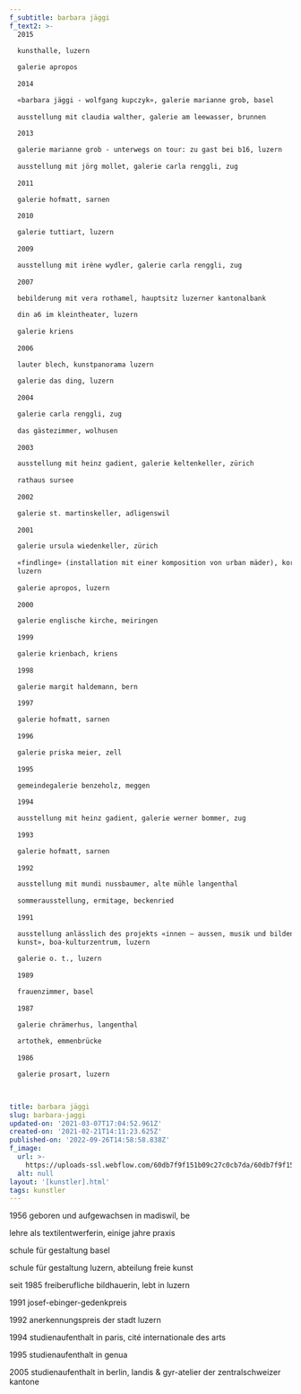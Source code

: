 ```yaml
---
f_subtitle: barbara jäggi
f_text2: >-
  2015  

  kunsthalle, luzern  
    
  galerie apropos  
    
  2014  

  «barbara jäggi - wolfgang kupczyk», galerie marianne grob, basel  
    
  ausstellung mit claudia walther, galerie am leewasser, brunnen  
    
  2013  

  galerie marianne grob - unterwegs on tour: zu gast bei b16, luzern  
    
  ausstellung mit jörg mollet, galerie carla renggli, zug  
    
  2011  

  galerie hofmatt, sarnen  
    
  2010  

  galerie tuttiart, luzern  
    
  2009  

  ausstellung mit irène wydler, galerie carla renggli, zug  
    
  2007  

  bebilderung mit vera rothamel, hauptsitz luzerner kantonalbank  
    
  din a6 im kleintheater, luzern  
    
  galerie kriens  
    
  2006  

  lauter blech, kunstpanorama luzern  
    
  galerie das ding, luzern  
    
  2004  

  galerie carla renggli, zug  
    
  das gästezimmer, wolhusen  
    
  2003  

  ausstellung mit heinz gadient, galerie keltenkeller, zürich  
    
  rathaus sursee  
    
  2002  

  galerie st. martinskeller, adligenswil  
    
  2001  

  galerie ursula wiedenkeller, zürich  
    
  «findlinge» (installation mit einer komposition von urban mäder), kornschütte
  luzern  
    
  galerie apropos, luzern  
    
  2000  

  galerie englische kirche, meiringen  
    
  1999  

  galerie krienbach, kriens  
    
  1998  

  galerie margit haldemann, bern  
    
  1997  

  galerie hofmatt, sarnen  
    
  1996  

  galerie priska meier, zell  
    
  1995  

  gemeindegalerie benzeholz, meggen  
    
  1994  

  ausstellung mit heinz gadient, galerie werner bommer, zug  
    
  1993  

  galerie hofmatt, sarnen  
    
  1992  

  ausstellung mit mundi nussbaumer, alte mühle langenthal  
    
  sommerausstellung, ermitage, beckenried  
    
  1991  

  ausstellung anlässlich des projekts «innen – aussen, musik und bildende
  kunst», boa-kulturzentrum, luzern  
    
  galerie o. t., luzern  
    
  1989  

  frauenzimmer, basel  
    
  1987  

  galerie chrämerhus, langenthal  
    
  artothek, emmenbrücke  
    
  1986  

  galerie prosart, luzern


  ‍
title: barbara jäggi
slug: barbara-jaggi
updated-on: '2021-03-07T17:04:52.961Z'
created-on: '2021-02-21T14:11:23.625Z'
published-on: '2022-09-26T14:58:58.838Z'
f_image:
  url: >-
    https://uploads-ssl.webflow.com/60db7f9f151b09c27c0cb7da/60db7f9f151b09cfb10cba3f_ja%CC%88ggi.jpg
  alt: null
layout: '[kunstler].html'
tags: kunstler
---
```


1956 geboren und aufgewachsen in madiswil, be  
  
lehre als textilentwerferin, einige jahre praxis  
  
schule für gestaltung basel  
  
schule für gestaltung luzern, abteilung freie kunst  
  
seit 1985 freiberufliche bildhauerin, lebt in luzern  
  
1991 josef-ebinger-gedenkpreis  
  
1992 anerkennungspreis der stadt luzern  
  
1994 studienaufenthalt in paris, cité internationale des arts  
  
1995 studienaufenthalt in genua  
  
2005 studienaufenthalt in berlin, landis & gyr-atelier der zentralschweizer kantone

‍
